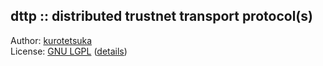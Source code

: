 ## dttp :: distributed trustnet transport protocol(s) ##

Author: [kurotetsuka](https://github.com/kurotetsuka)  
License: [GNU LGPL](license.md) ([details](legal/gnu-lgpl-v3.0.md))  
